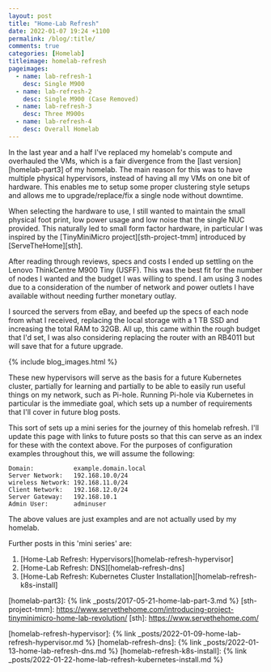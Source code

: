 ```yaml
---
layout: post
title: "Home-Lab Refresh"
date: 2022-01-07 19:24 +1100
permalink: /blog/:title/
comments: true
categories: [Homelab]
titleimage: homelab-refresh
pageimages:
  - name: lab-refresh-1
    desc: Single M900
  - name: lab-refresh-2
    desc: Single M900 (Case Removed)
  - name: lab-refresh-3
    desc: Three M900s
  - name: lab-refresh-4
    desc: Overall Homelab
---
```


In the last year and a half I've replaced my homelab's compute and overhauled the VMs, which is a fair divergence from the [last version][homelab-part3] of my homelab. The main reason for this was to have multiple physical hypervisors, instead of having all my VMs on one bit of hardware. This enables me to setup some proper clustering style setups and allows me to upgrade/replace/fix a single node without downtime.

When selecting the hardware to use, I still wanted to maintain the small physical foot print, low power usage and low noise that the single NUC provided. This naturally led to small form factor hardware, in particular I was inspired by the [TinyMiniMicro project][sth-project-tmm] introduced by [ServeTheHome][sth].

After reading through reviews, specs and costs I ended up settling on the Lenovo ThinkCentre M900 Tiny (USFF). This was the best fit for the number of nodes I wanted and the budget I was willing to spend. I am using 3 nodes due to a consideration of the number of network and power outlets I have available without needing further monetary outlay.

I sourced the servers from eBay, and beefed up the specs of each node from what I received, replacing the local storage with a 1 TB SSD and increasing the total RAM to 32GB. All up, this came within the rough budget that I'd set, I was also considering replacing the router with an RB4011 but will save that for a future upgrade.

{% include blog_images.html %}

These new hypervisors will serve as the basis for a future Kubernetes cluster, partially for learning and partially to be able to easily run useful things on my network, such as Pi-hole. Running Pi-hole via Kubernetes in particular is the immediate goal, which sets up a number of requirements that I'll cover in future blog posts.

This sort of sets up a mini series for the journey of this homelab refresh. I'll update this page with links to future posts so that this can serve as an index for these with the context above. For the purposes of configuration examples throughout this, we will assume the following:

```
Domain:           example.domain.local
Server Network:   192.168.10.0/24
wireless Network: 192.168.11.0/24
Client Network:   192.168.12.0/24
Server Gateway:   192.168.10.1
Admin User:       adminuser
```

The above values are just examples and are not actually used by my homelab.

Further posts in this 'mini series' are:

1. [Home-Lab Refresh: Hypervisors][homelab-refresh-hypervisor]
1. [Home-Lab Refresh: DNS][homelab-refresh-dns]
1. [Home-Lab Refresh: Kubernetes Cluster Installation][homelab-refresh-k8s-install]

[homelab-part3]:   {% link _posts/2017-05-21-home-lab-part-3.md %}
[sth-project-tmm]: https://www.servethehome.com/introducing-project-tinyminimicro-home-lab-revolution/
[sth]:             https://www.servethehome.com/

[homelab-refresh-hypervisor]:  {% link _posts/2022-01-09-home-lab-refresh-hypervisor.md %}
[homelab-refresh-dns]:         {% link _posts/2022-01-13-home-lab-refresh-dns.md %}
[homelab-refresh-k8s-install]: {% link _posts/2022-01-22-home-lab-refresh-kubernetes-install.md %}
